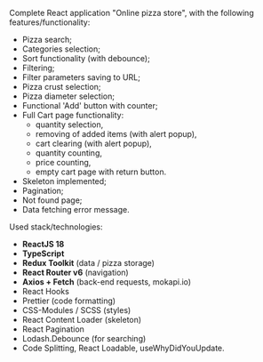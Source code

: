 Complete React application "Online pizza store", with the following features/functionality:
 - Pizza search;
 - Categories selection;
 - Sort functionality (with debounce);
 - Filtering;
 - Filter parameters saving to URL;
 - Pizza crust selection;
 - Pizza diameter selection;
 - Functional 'Add' button with counter;
 - Full Cart page functionality:
   - quantity selection,
   - removing of added items (with alert popup),
   - cart clearing (with alert popup),
   - quantity counting,
   - price counting,
   - empty cart page with return button.
 - Skeleton implemented;
 - Pagination;
 - Not found page;
 - Data fetching error message.

Used stack/technologies:
- **ReactJS 18**
- **TypeScript**
- **Redux Toolkit** (data / pizza storage)
- **React Router v6** (navigation)
- **Axios + Fetch** (back-end requests, mokapi.io)
- React Hooks
- Prettier (code formatting)
- CSS-Modules / SCSS (styles)
- React Content Loader (skeleton)
- React Pagination
- Lodash.Debounce (for searching)
- Code Splitting, React Loadable, useWhyDidYouUpdate.